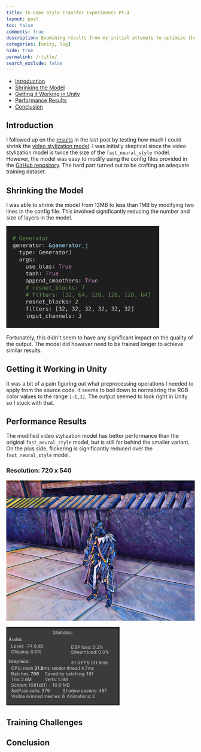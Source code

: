```yaml
---
title: In-Game Style Transfer Experiments Pt.4
layout: post
toc: false
comments: true
description: Examining results from my initial attempts to optimize the few-shot video stylization model.
categories: [unity, log]
hide: true
permalink: /:title/
search_exclude: false
---
```


* [Introduction](#introduction)
* [Shrinking the Model](#shrinking-the-model)
* [Getting it Working in Unity](#getting-it-working-in-unity)
* [Performance Results](#performance-results)
* [Conclusion](#conclusion)

## Introduction

I followed up on the [results](https://christianjmills.com/In-Game-Style-Transfer-Experiments-3/#using-a-smaller-model) in the last post by testing how much I could shrink the [video stylization model](https://christianjmills.com/In-Game-Style-Transfer-Experiments-1/#video-stylization-model). I was initially skeptical since the video stylization model is twice the size of the `fast_neural_style` model. However, the model was easy to modify using the config files provided in the [GitHub repository](https://github.com/OndrejTexler/Few-Shot-Patch-Based-Training). The hard part turned out to be crafting an adequate training dataset.

## Shrinking the Model

I was able to shrink the model from 13MB to less than 1MB by modifying two lines in the config file. This involved significantly reducing the number and size of layers in the model.

<img src="..\images\in-game-style-transfer-experiments\part-4\generator_combo.png" alt="generator_combo" style="zoom:40%;" />

Fortunately, this didn't seem to have any significant impact on the quality of the output. The model did however need to be trained longer to achieve similar results.

## Getting it Working in Unity

It was a bit of a pain figuring out what preprocessing operations I needed to apply from the source code. It seems to boil down to normalizing the RGB color values to the range `[-1,1]`. The output seemed to look right in Unity so I stuck with that.

## Performance Results

The modified video stylization model has better performance than the original `fast_neural_style` model, but is still far behind the smaller variant. On the plus side, flickering is significantly reduced over the `fast_neural_style` model.

### Resolution: 720 x 540

![few_shot_mosaic](..\images\in-game-style-transfer-experiments\part-4\few_shot_mosaic_720x540.png)

![few_shot_mosaic_peformance](..\images\in-game-style-transfer-experiments\part-4\stats_720x540.gif)



## Training Challenges



## Conclusion


